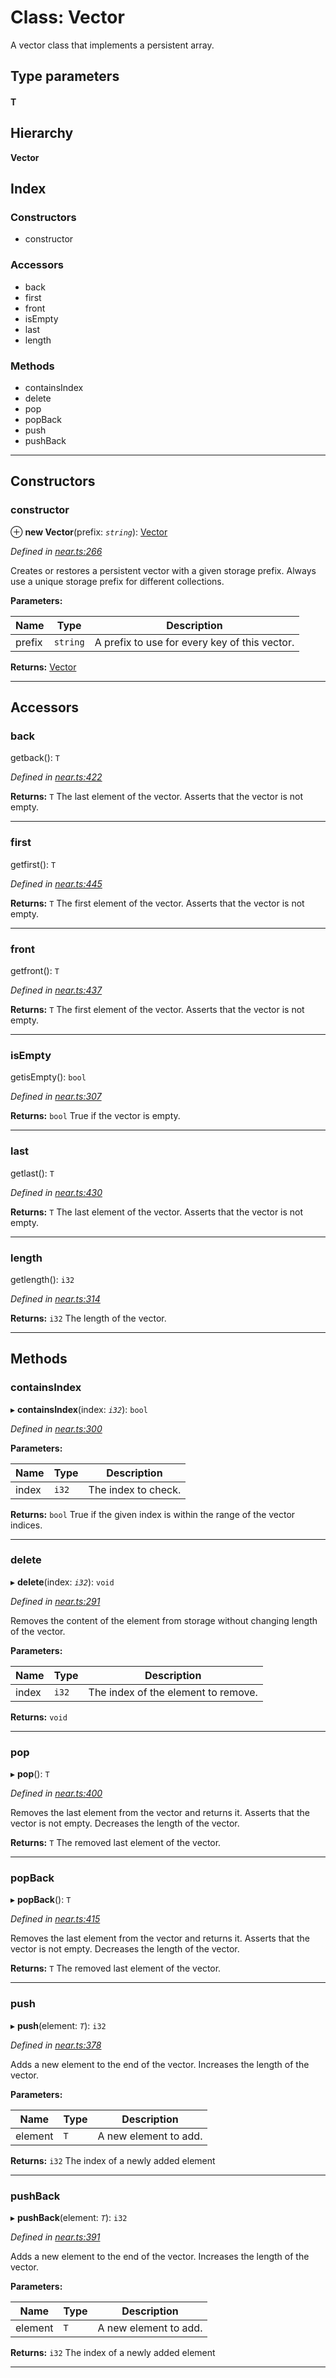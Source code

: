 # Class: Vector

A vector class that implements a persistent array.

## Type parameters
#### T 
## Hierarchy

**Vector**

## Index

### Constructors

* constructor

### Accessors

* back
* first
* front
* isEmpty
* last
* length

### Methods

* containsIndex
* delete
* pop
* popBack
* push
* pushBack

---

## Constructors

###  constructor

⊕ **new Vector**(prefix: *`string`*): [Vector](_near_.collections.vector.md)

*Defined in [near.ts:266](https://github.com/nearprotocol/near-runtime-ts/blob/a2daf13/near.ts#L266)*

Creates or restores a persistent vector with a given storage prefix. Always use a unique storage prefix for different collections.

**Parameters:**

| Name | Type | Description |
| ------ | ------ | ------ |
| prefix | `string` |  A prefix to use for every key of this vector. |

**Returns:** [Vector](_near_.collections.vector.md)

---

## Accessors



###  back

getback(): `T`

*Defined in [near.ts:422](https://github.com/nearprotocol/near-runtime-ts/blob/a2daf13/near.ts#L422)*

**Returns:** `T`
The last element of the vector. Asserts that the vector is not empty.

---


###  first

getfirst(): `T`

*Defined in [near.ts:445](https://github.com/nearprotocol/near-runtime-ts/blob/a2daf13/near.ts#L445)*

**Returns:** `T`
The first element of the vector. Asserts that the vector is not empty.

---


###  front

getfront(): `T`

*Defined in [near.ts:437](https://github.com/nearprotocol/near-runtime-ts/blob/a2daf13/near.ts#L437)*

**Returns:** `T`
The first element of the vector. Asserts that the vector is not empty.

---


###  isEmpty

getisEmpty(): `bool`

*Defined in [near.ts:307](https://github.com/nearprotocol/near-runtime-ts/blob/a2daf13/near.ts#L307)*

**Returns:** `bool`
True if the vector is empty.

---


###  last

getlast(): `T`

*Defined in [near.ts:430](https://github.com/nearprotocol/near-runtime-ts/blob/a2daf13/near.ts#L430)*

**Returns:** `T`
The last element of the vector. Asserts that the vector is not empty.

---


###  length

getlength(): `i32`

*Defined in [near.ts:314](https://github.com/nearprotocol/near-runtime-ts/blob/a2daf13/near.ts#L314)*

**Returns:** `i32`
The length of the vector.

---

## Methods



###  containsIndex

▸ **containsIndex**(index: *`i32`*): `bool`

*Defined in [near.ts:300](https://github.com/nearprotocol/near-runtime-ts/blob/a2daf13/near.ts#L300)*

**Parameters:**

| Name | Type | Description |
| ------ | ------ | ------ |
| index | `i32` |  The index to check. |

**Returns:** `bool`
True if the given index is within the range of the vector indices.

---


###  delete

▸ **delete**(index: *`i32`*): `void`

*Defined in [near.ts:291](https://github.com/nearprotocol/near-runtime-ts/blob/a2daf13/near.ts#L291)*

Removes the content of the element from storage without changing length of the vector.

**Parameters:**

| Name | Type | Description |
| ------ | ------ | ------ |
| index | `i32` |  The index of the element to remove. |

**Returns:** `void`

---


###  pop

▸ **pop**(): `T`

*Defined in [near.ts:400](https://github.com/nearprotocol/near-runtime-ts/blob/a2daf13/near.ts#L400)*

Removes the last element from the vector and returns it. Asserts that the vector is not empty. Decreases the length of the vector.

**Returns:** `T`
The removed last element of the vector.

---


###  popBack

▸ **popBack**(): `T`

*Defined in [near.ts:415](https://github.com/nearprotocol/near-runtime-ts/blob/a2daf13/near.ts#L415)*

Removes the last element from the vector and returns it. Asserts that the vector is not empty. Decreases the length of the vector.

**Returns:** `T`
The removed last element of the vector.

---


###  push

▸ **push**(element: *`T`*): `i32`

*Defined in [near.ts:378](https://github.com/nearprotocol/near-runtime-ts/blob/a2daf13/near.ts#L378)*

Adds a new element to the end of the vector. Increases the length of the vector.

**Parameters:**

| Name | Type | Description |
| ------ | ------ | ------ |
| element | `T` |  A new element to add. |

**Returns:** `i32`
The index of a newly added element

---


###  pushBack

▸ **pushBack**(element: *`T`*): `i32`

*Defined in [near.ts:391](https://github.com/nearprotocol/near-runtime-ts/blob/a2daf13/near.ts#L391)*

Adds a new element to the end of the vector. Increases the length of the vector.

**Parameters:**

| Name | Type | Description |
| ------ | ------ | ------ |
| element | `T` |  A new element to add. |

**Returns:** `i32`
The index of a newly added element

---
